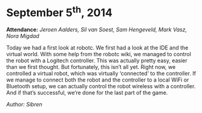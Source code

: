 September 5<sup>th</sup>, 2014
==============================
**Attendance:** *Jeroen Aalders, Sil van Soest, Sam Hengeveld, Mark Vasz, Nora Migdad*

Today we had a first look at robotc. We first had a look at the IDE and the virtual world. With some help from the robotc wiki, we managed to control the robot with a Logitech controller. This was actually pretty easy, easier than we first thought. But fortunately, this isn’t all yet. Right now, we controlled a virtual robot, which was virtually ‘connected’ to the controller. If we manage to connect both the robot and the controller to a local WiFi or Bluetooth setup, we can actually control the robot wireless with a controller. And if that’s successful, we’re done for the last part of the game.

*Author: Sibren*